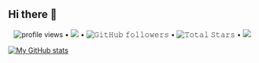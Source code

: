 ## Hi there 👋

<p align="center">
  <img alt = "profile views" src="https://komarev.com/ghpvc/?username=hiShujie&style=plastic&color=blue"> •   
  <a href="https://user-badge.committers.top/india_private/hiShujie"><img src="https://user-badge.committers.top/india_private/hiShujie.svg"></a> •
  <img alt="𝙶𝚒𝚝𝙷𝚞𝚋 𝚏𝚘𝚕𝚕𝚘𝚠𝚎𝚛𝚜" src="https://img.shields.io/github/followers/hiShujie?label=Followers&style=social"> •
  <img src="https://img.shields.io/github/stars/hiShujie?label=Stars" alt="𝚃𝚘𝚝𝚊𝚕 𝚂𝚝𝚊𝚛𝚜"> •
  <a href="https://github.com/sponsors/hiShujie"><img src="https://img.shields.io/static/v1?label=Sponsor&message=%E2%9D%A4&logo=GitHub&color=%23fe8e86"/></a>
</p>


[![My GitHub stats](https://github-readme-stats.vercel.app/api?username=hiShujie&theme=shadow_green)](https://github.com/anuraghazra/github-readme-stats)
